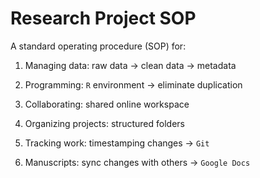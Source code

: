 # Research Project SOP

A standard operating procedure (SOP) for:

  1. Managing data: raw data &rarr; clean data &rarr; metadata
  
  2. Programming: `R` environment &rarr; eliminate duplication
  
  3. Collaborating: shared online workspace
  
  4. Organizing projects: structured folders
  
  5. Tracking work: timestamping changes &rarr; `Git`
  
  6. Manuscripts: sync changes with others &rarr; `Google Docs` 
